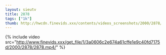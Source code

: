 ```yaml
--- 
layout: sieutv
title: 2878
tags: ["1k"]
thumb: http://hwcdn.finevids.xxx/contents/videos_screenshots/2000/2878/preview.mp4.jpg
---
```

{% include video src="http://www.finevids.xxx/get_file/1/3a0606c2e674a61cffe1e9c40fd7175d/2000/2878/2878.mp4/" %} 
